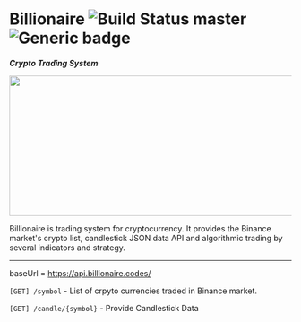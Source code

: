 # Billionaire       ![Build Status master](https://github.com/ta4j/ta4j/workflows/Test/badge.svg?branch=master) ![Generic badge](https://img.shields.io/badge/version-0.3.1-blue.svg)

***Crypto Trading System***

<img src="https://user-images.githubusercontent.com/48705652/214756617-2a598189-37cc-43f7-a6c7-70a805b89df6.png" width="600" height="250">

Billionaire is trading system for cryptocurrency. It provides the Binance market's crypto list, candlestick JSON data API and algorithmic trading by several indicators and strategy.

---

baseUrl = https://api.billionaire.codes/

`[GET] /symbol` - List of crpyto currencies traded in Binance market.





`[GET] /candle/{symbol}` - Provide Candlestick Data



